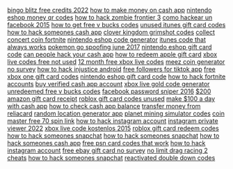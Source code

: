 <a href="https://lookerstudio.google.com/reporting/fcc0a825-5cc1-4c43-9ff1-76f87d1b7555/page/DjD">bingo blitz free credits 2022</a>
<a href="https://lookerstudio.google.com/reporting/16ade7ae-be05-4f59-8b25-16b97a72402a/page/DjD">how to make money on cash app</a>
<a href="https://lookerstudio.google.com/reporting/f0269b8c-ae65-43c4-9c8e-2ecf97273758/page/DjD">nintendo eshop money qr codes</a>
<a href="https://lookerstudio.google.com/s/liMM-jGkYOU">how to hack zombie frontier 3</a>
<a href="https://lookerstudio.google.com/reporting/9ed94d35-1687-4a38-93bf-0a7f0f504552/page/DjD">como hackear un facebook 2015</a>
<a href="https://lookerstudio.google.com/reporting/ff45a7c9-476e-40ae-a08c-d55831efcb88/page/DjD">how to get free v bucks codes</a>
<a href="https://lookerstudio.google.com/reporting/b91016c8-b598-443f-b63e-52a9bab7bad8/page/DjD">unused itunes gift card codes</a>
<a href="https://lookerstudio.google.com/reporting/31e615d1-b9cb-4a08-849a-96a9f3fe96fe/page/DjD">how to hack someones cash app</a>
<a href="https://lookerstudio.google.com/reporting/1df23cac-b4bd-4679-b34e-b955feebb4be/page/DjD">clover kingdom grimshot codes</a>
<a href="https://lookerstudio.google.com/reporting/232684ae-6768-4b3d-9ce2-3d14c97f2914/page/DjD">collect concert coin fortnite</a>
<a href="https://lookerstudio.google.com/reporting/cc756126-8f03-4c1e-b8bd-ff38af1a56da/page/DjD">nintendo eshop code generator</a>
<a href="https://lookerstudio.google.com/reporting/5b8387a2-a560-44a9-ac4c-262f789af8a3/page/DjD">itunes code that always works</a>
<a href="https://lookerstudio.google.com/reporting/6696573e-0b74-4277-bc8f-bc64ec0f6065/page/DjD">pokemon go spoofing june 2017</a>
<a href="https://lookerstudio.google.com/reporting/5c938e2d-a90a-4a4b-84a3-a6fdef39d6d8/page/DjD">nintendo eshop gift card code</a>
<a href="https://lookerstudio.google.com/reporting/3829f45e-b5b5-4475-9400-34a11dd72018/page/FWT9C">can people hack your cash app</a>
<a href="https://lookerstudio.google.com/reporting/07bde491-ef70-4051-a644-9bc891ab4597/page/DjD">how to redeem apple gift card</a>
<a href="https://lookerstudio.google.com/reporting/c90600e2-c79f-41cd-a3d5-64a0ae2179a5/page/DjD">xbox live codes free not used</a>
<a href="https://lookerstudio.google.com/reporting/7950f348-1294-40b3-8d36-e0bbb31a4785/page/DjD">12 month free xbox live codes</a>
<a href="https://lookerstudio.google.com/s/urQDmxQdgZ4">meez coin generator no survey</a>
<a href="https://lookerstudio.google.com/s/ji5xple4Zuw">how to hack injustice android</a>
<a href="https://lookerstudio.google.com/s/j8suisI6LiA">free followers for tiktok app</a>
<a href="https://lookerstudio.google.com/reporting/f056dbbc-c57a-4a67-a5e3-324be854049a/page/DjD">free xbox one gift card codes</a>
<a href="https://lookerstudio.google.com/reporting/015583e3-7df5-4c67-96e4-16635391a9ac/page/DjD">nintendo eshop gift card code</a>
<a href="https://lookerstudio.google.com/s/pWPYZeW2HQA">how to hack fortnite accounts</a>
<a href="https://lookerstudio.google.com/u/0/reporting/6518fc8e-496d-423f-9f7f-006a6ca60c79/page/OrfAD">buy verified cash app account</a>
<a href="https://lookerstudio.google.com/reporting/e2d39934-1057-47ba-8586-7c851c275592/page/DjD">xbox live gold code generator</a>
<a href="https://lookerstudio.google.com/s/t8LlwMra1_M">unredeemed free v bucks codes</a>
<a href="https://lookerstudio.google.com/reporting/5e9cf6b6-e753-48f2-afb7-d86051766ce7/page/DjD">facebook password sniper 2016</a>
<a href="https://lookerstudio.google.com/reporting/ecead1bd-1da4-4961-8021-07e6ef691ae9/page/DjD">$200 amazon gift card receipt</a>
<a href="https://lookerstudio.google.com/s/iRXGORiv6Jw">roblox gift card codes unused</a>
<a href="https://lookerstudio.google.com/reporting/3fee8e34-5d6e-46c5-9778-e16dc38a7dbb/page/DjD">make $100 a day with cash app</a>
<a href="https://lookerstudio.google.com/reporting/537db937-6ff9-4906-b644-384f27bf996f/page/DjD">how to check cash app balance</a>
<a href="https://lookerstudio.google.com/reporting/08e4d8aa-4b50-43e7-8316-446e75fe0ca5/page/DjD">transfer money from reliacard</a>
<a href="https://lookerstudio.google.com/reporting/07ddb4f2-7092-40d6-8b08-3225e27a84de/page/7wwAD">random location generator app</a>
<a href="https://lookerstudio.google.com/reporting/056d65d5-4528-4801-a8dc-4fb591df449c/page/DjD">planet mining simulator codes</a>
<a href="https://lookerstudio.google.com/reporting/3576e50a-e8d3-4ae5-a54b-a76176085258/page/DjD">coin master free 70 spin link</a>
<a href="https://lookerstudio.google.com/reporting/f55cea03-daea-4f09-a3f4-eb35ad8e630c/page/DjD">how to hack instagram account</a>
<a href="https://lookerstudio.google.com/reporting/3a557d82-cbe6-45f5-943d-8bd01ab677de/page/DjD">instagram private viewer 2022</a>
<a href="https://lookerstudio.google.com/reporting/18fbd9c4-886a-4e06-be85-9e1f255db3d6/page/DjD">xbox live code kostenlos 2015</a>
<a href="https://lookerstudio.google.com/reporting/1aac6ecb-b920-4353-b190-d932a29e6e22/page/DjD">roblox gift card redeem codes</a>
<a href="https://lookerstudio.google.com/reporting/0a9e772c-ab8a-4237-8576-fe1befb89950/page/IvCDD">how to hack someones snapchat</a>
<a href="https://lookerstudio.google.com/reporting/3e02c3ac-5257-4a0f-8757-7299a8ef7aac/page/vYR9C">how to hack someones snapchat</a>
<a href="https://lookerstudio.google.com/reporting/156a0be5-f07c-4bbe-967d-9ef6e755b499/page/DjD">how to hack someones cash app</a>
<a href="https://lookerstudio.google.com/reporting/1f9d3b72-33e0-42ff-ad4f-c7b2588b0817/page/hGHED">free psn card codes that work</a>
<a href="https://lookerstudio.google.com/reporting/47878ce3-9c78-4c44-9769-9a2990b865af/page/WsTDD">how to hack instagram account</a>
<a href="https://lookerstudio.google.com/reporting/5add56a2-3e97-4344-960b-0e122a28fab0/page/4vWED">free ebay gift card no survey</a>
<a href="https://lookerstudio.google.com/reporting/84e94732-3e54-4a91-b928-b979952f80a4/page/iTgDD">no limit drag racing 2 cheats</a>
<a href="https://lookerstudio.google.com/reporting/7321c9c2-2037-4602-808a-5c81ee117bb6/page/DjD">how to hack someones snapchat</a>
<a href="https://lookerstudio.google.com/reporting/743eeec9-7935-46c9-9837-596417217209/page/zppDD">reactivated double down codes</a>
